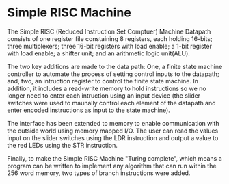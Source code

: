# Simple RISC Machine

The Simple RISC (Reduced Instruction Set Comptuer) Machine Datapath consists of one register file constaining 8 registers, each holding 16-bits; three multiplexers; three 16-bit registers with load enable; a 1-bit register with load enable; a shifter unit; and an arithmetic logic unit(ALU).

The two key additions are made to the data path: One, a finite state machine controller to automate the process of setting control inputs to the datapath; and, two, an intruction register to control the finite state machine. In addition, it includes a read-write memory to hold instructions so we no longer need to enter each intruction using an input device (the slider switches were used to maunally control each element of the datapath and enter encoded instructions as input to the state machine). 

The interface has been extended to memory to enable communication with the outside world using memory mapped I/O. The user can read the values input on the slider switches using the LDR instruction and output a value to the red LEDs using the STR instruction.

Finally, to make the Simple RISC Machine "Turing complete", which means a program can be written to implement any algorithm that can run within the 256 word memory, two types of branch instructions were added.

